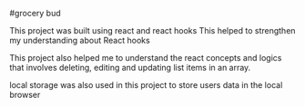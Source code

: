 #grocery bud

This project was built using react and react hooks This helped to strengthen my understanding about React hooks

This project also helped me to understand the react concepts and logics that involves deleting, editing and updating list items in an array.

local storage was also used in this project to store users data in the local browser
